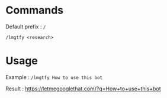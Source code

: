 # Commands

Default prefix : `/`

`/lmgtfy <research>`

# Usage

Example : `/lmgtfy How to use this bot`

Result : https://letmegooglethat.com/?q=How+to+use+this+bot
